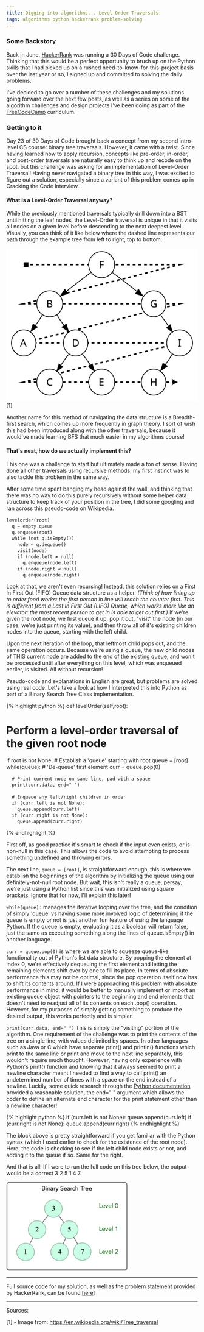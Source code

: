 ```yaml
---
title: Digging into algorithms... Level-Order Traversals!
tags: algorithms python hackerrank problem-solving
---
```


### Some Backstory
Back in June, [HackerRank](http://www.hackerrank.com) was running a 30 Days of Code challenge. Thinking that this would be a perfect opportunity to brush up on the Python skills that I had picked up on a rushed need-to-know-for-this-project basis over the last year or so, I signed up and committed to solving the daily problems.

I've decided to go over a number of these challenges and my solutions going forward over the next few posts, as well as a series on some of the algorithm challenges and design projects I've been doing as part of the [FreeCodeCamp](http://www.freecodecamp.com) curriculum.

### Getting to it
Day 23 of 30 Days of Code brought back a concept from my second intro-level CS course: binary tree traversals. However, it came with a twist. Since having learned how to apply recursion, concepts like pre-order, in-order, and post-order traversals are naturally easy to think up and recode on the spot, but this challenge was asking for an implementation of Level-Order Traversal! Having never navigated a binary tree in this way, I was excited to figure out a solution, especially since a variant of this problem comes up in Cracking the Code Interview...

#### What is a Level-Order Traversal anyway?
While the previously mentioned traversals typically drill down into a BST until hitting the leaf nodes, the Level-Order traversal is unique in that it visits all nodes on a given level before descending to the next deepest level. Visually, you can think of it like below where the dashed line represents our path through the example tree from left to right, top to bottom:

![BFS Diagram](/images/Sorted_binary_tree_breadth-first_traversal.svg "BFS Diagram")
[1]

Another name for this method of navigating the data structure is a Breadth-first search, which comes up more frequently in graph theory. I sort of wish this had been introduced along with the other traversals, because it would've made learning BFS that much easier in my algorithms course!

#### That's neat, how do we actually implement this?
This one was a challenge to start but ultimately made a ton of sense. Having done all other traversals using recursive methods, my first instinct was to also tackle this problem in the same way.

After some time spent banging my head against the wall, and thinking that there was no way to do this purely recursively without some helper data structure to keep track of your position in the tree, I did some googling and ran across this pseudo-code on Wikipedia.

```
levelorder(root)
  q ← empty queue
  q.enqueue(root)
  while (not q.isEmpty())
    node ← q.dequeue()
    visit(node)
    if (node.left ≠ null)
      q.enqueue(node.left)
    if (node.right ≠ null)
      q.enqueue(node.right)
```

Look at that, we aren't even recursing! Instead, this solution relies on a First In First Out (FIFO) Queue data structure as a helper. *(Think of how lining up to order food works: the first person in line will reach the counter first. This is different from a Last In First Out (LIFO) Queue, which works more like an elevator: the most recent person to get in is able to get out first.)* If we're given the root node, we first queue it up, pop it out, "visit" the node (in our case, we're just printing its value), and then throw all of it's existing children nodes into the queue, starting with the left child.

Upon the next iteration of the loop, that leftmost child pops out, and the same operation occurs. Because we're using a queue, the new child nodes of THIS current node are added to the end of the existing queue, and won't be processed until after everything on this level, which was enqueued earlier, is visited. All without recursion!

Pseudo-code and explanations in English are great, but problems are solved using real code. Let's take a look at how I interpreted this into Python as part of a Binary Search Tree Class implementation.

{% highlight python %}
def levelOrder(self,root):
  # Perform a level-order traversal of the given root node
  if root is not None:
    # Establish a 'queue' starting with root
    queue = [root]
    while(queue):
      # 'De-queue' first element
      curr = queue.pop(0)

      # Print current node on same line, pad with a space
      print(curr.data, end=" ")

      # Enqueue any left/right children in order
      if (curr.left is not None):
        queue.append(curr.left)
      if (curr.right is not None):
        queue.append(curr.right)
{% endhighlight %}

First off, as good practice it's smart to check if the input even exists, or is non-null in this case. This allows the code to avoid attempting to process something undefined and throwing errors.

The next line, `queue = [root]`, is straightforward enough, this is where we establish the beginnings of the algorithm by initializing the queue using our definitely-not-null root node. But wait, this isn't really a queue, persay; we're just using a Python list since this was initialized using square brackets. Ignore that for now, I'll explain this later!

`while(queue):` manages the iterative looping over the tree, and the condition of simply 'queue' vs having some more involved logic of determining if the queue is empty or not is just another fun feature of using the language Python. If the queue is empty, evaluating it as a boolean will return false, just the same as executing something along the lines of queue.isEmpty() in another language.

`curr = queue.pop(0)` is where we are able to squeeze queue-like functionality out of Python's list data structure. By popping the element at index 0, we're effectively dequeuing the first element and letting the remaining elements shift over by one to fill its place. In terms of absolute performance this may not be optimal, since the pop operation itself now has to shift its contents around. If I were approaching this problem with absolute performance in mind, it would be better to manually implement or import an existing queue object with pointers to the beginning and end elements that doesn't need to readjust all of its contents on each .pop() operation. However, for my purposes of simply getting something to produce the desired output, this works perfectly and is simpler.

`print(curr.data, end=" ")` This is simply the "visiting" portion of the algorithm. One requirement of the challenge was to print the contents of the tree on a single line, with values delimited by spaces. In other languages such as Java or C which have separate print() and println() functions which print to the same line or print and move to the next line separately, this wouldn't require much thought. However, having only experience with Python's print() function and knowing that it always seemed to print a newline character meant I needed to find a way to call print() an undetermined number of times with a space on the end instead of a newline. Luckily, some quick research through the [Python documentation](https://docs.python.org/3/tutorial/inputoutput.html) provided a reasonable solution, the end=" " argument which allows the coder to define an alternate end character for the print statement other than a newline character!

{% highlight python %}
if (curr.left is not None):
  queue.append(curr.left)
if (curr.right is not None):
  queue.append(curr.right)
{% endhighlight %}

The block above is pretty straightforward if you get familiar with the Python syntax (which I used earlier to check for the existence of the root node). Here, the code is checking to see if the left child node exists or not, and adding it to the queue if so. Same for the right.

And that is all! If I were to run the full code on this tree below, the output would be a correct 3 2 5 1 4 7.

![Example](/images/bstexample.jpg "Example")

----

Full source code for my solution, as well as the problem statement provided by HackerRank, can be found [here](https://github.com/stern-shawn/HackerRank/tree/master/30DaysOfCode/23%20-%20BST%20Level-Order%20Traversal)!

----

Sources:

[1] - Image from: <https://en.wikipedia.org/wiki/Tree_traversal>
